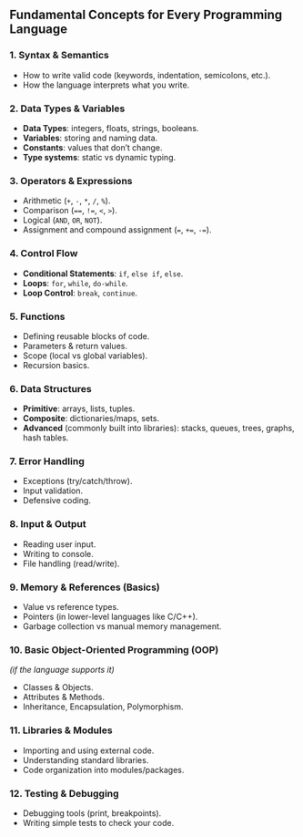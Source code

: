 ## Fundamental Concepts for Every Programming Language

### 1. **Syntax & Semantics**

* How to write valid code (keywords, indentation, semicolons, etc.).
* How the language interprets what you write.

### 2. **Data Types & Variables**

* **Data Types**: integers, floats, strings, booleans.
* **Variables**: storing and naming data.
* **Constants**: values that don’t change.
* **Type systems**: static vs dynamic typing.

### 3. **Operators & Expressions**

* Arithmetic (`+`, `-`, `*`, `/`, `%`).
* Comparison (`==`, `!=`, `<`, `>`).
* Logical (`AND`, `OR`, `NOT`).
* Assignment and compound assignment (`=`, `+=`, `-=`).

### 4. **Control Flow**

* **Conditional Statements**: `if`, `else if`, `else`.
* **Loops**: `for`, `while`, `do-while`.
* **Loop Control**: `break`, `continue`.

### 5. **Functions**

* Defining reusable blocks of code.
* Parameters & return values.
* Scope (local vs global variables).
* Recursion basics.

### 6. **Data Structures**

* **Primitive**: arrays, lists, tuples.
* **Composite**: dictionaries/maps, sets.
* **Advanced** (commonly built into libraries): stacks, queues, trees, graphs, hash tables.

### 7. **Error Handling**

* Exceptions (try/catch/throw).
* Input validation.
* Defensive coding.

### 8. **Input & Output**

* Reading user input.
* Writing to console.
* File handling (read/write).

### 9. **Memory & References (Basics)**

* Value vs reference types.
* Pointers (in lower-level languages like C/C++).
* Garbage collection vs manual memory management.

### 10. **Basic Object-Oriented Programming (OOP)**

*(if the language supports it)*

* Classes & Objects.
* Attributes & Methods.
* Inheritance, Encapsulation, Polymorphism.

### 11. **Libraries & Modules**

* Importing and using external code.
* Understanding standard libraries.
* Code organization into modules/packages.

### 12. **Testing & Debugging**

* Debugging tools (print, breakpoints).
* Writing simple tests to check your code.
